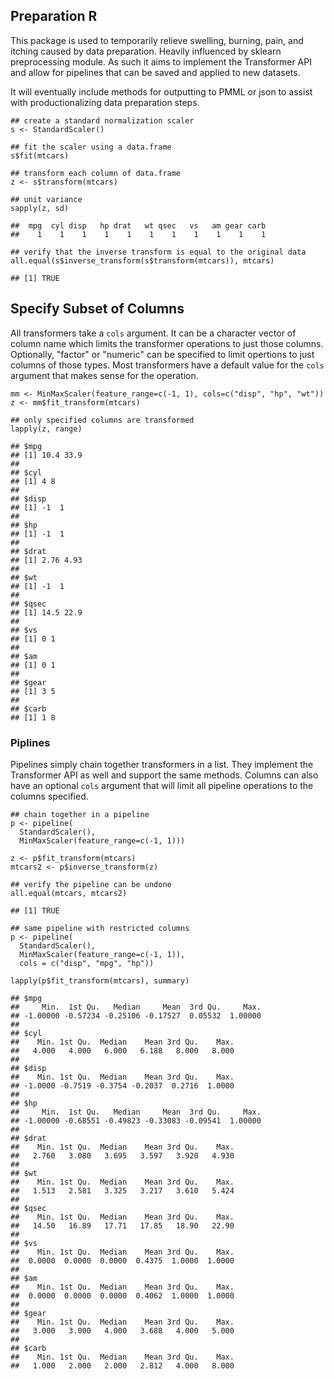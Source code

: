 Preparation R
-------------

This package is used to temporarily relieve swelling, burning, pain, and
itching caused by data preparation. Heavily influenced by sklearn
preprocessing module. As such it aims to implement the Transformer API
and allow for pipelines that can be saved and applied to new datasets.

It will eventually include methods for outputting to PMML or json to
assist with productionalizing data preparation steps.

    ## create a standard normalization scaler
    s <- StandardScaler()

    ## fit the scaler using a data.frame
    s$fit(mtcars)

    ## transform each column of data.frame 
    z <- s$transform(mtcars)

    ## unit variance
    sapply(z, sd) 

    ##  mpg  cyl disp   hp drat   wt qsec   vs   am gear carb 
    ##    1    1    1    1    1    1    1    1    1    1    1

    ## verify that the inverse transform is equal to the original data
    all.equal(s$inverse_transform(s$transform(mtcars)), mtcars)

    ## [1] TRUE

Specify Subset of Columns
-------------------------

All transformers take a `cols` argument. It can be a character vector of
column name which limits the transformer operations to just those
columns. Optionally, "factor" or "numeric" can be specified to limit
opertions to just columns of those types. Most transformers have a
default value for the `cols` argument that makes sense for the
operation.

    mm <- MinMaxScaler(feature_range=c(-1, 1), cols=c("disp", "hp", "wt"))
    z <- mm$fit_transform(mtcars)

    ## only specified columns are transformed
    lapply(z, range)

    ## $mpg
    ## [1] 10.4 33.9
    ## 
    ## $cyl
    ## [1] 4 8
    ## 
    ## $disp
    ## [1] -1  1
    ## 
    ## $hp
    ## [1] -1  1
    ## 
    ## $drat
    ## [1] 2.76 4.93
    ## 
    ## $wt
    ## [1] -1  1
    ## 
    ## $qsec
    ## [1] 14.5 22.9
    ## 
    ## $vs
    ## [1] 0 1
    ## 
    ## $am
    ## [1] 0 1
    ## 
    ## $gear
    ## [1] 3 5
    ## 
    ## $carb
    ## [1] 1 8

### Piplines

Pipelines simply chain together transformers in a list. They implement
the Transformer API as well and support the same methods. Columns can
also have an optional `cols` argument that will limit all pipeline
operations to the columns specified.

    ## chain together in a pipeline
    p <- pipeline(
      StandardScaler(),
      MinMaxScaler(feature_range=c(-1, 1)))

    z <- p$fit_transform(mtcars)
    mtcars2 <- p$inverse_transform(z)

    ## verify the pipeline can be undone
    all.equal(mtcars, mtcars2)

    ## [1] TRUE

    ## same pipeline with restricted columns
    p <- pipeline(
      StandardScaler(),
      MinMaxScaler(feature_range=c(-1, 1)),
      cols = c("disp", "mpg", "hp"))

    lapply(p$fit_transform(mtcars), summary)

    ## $mpg
    ##     Min.  1st Qu.   Median     Mean  3rd Qu.     Max. 
    ## -1.00000 -0.57234 -0.25106 -0.17527  0.05532  1.00000 
    ## 
    ## $cyl
    ##    Min. 1st Qu.  Median    Mean 3rd Qu.    Max. 
    ##   4.000   4.000   6.000   6.188   8.000   8.000 
    ## 
    ## $disp
    ##    Min. 1st Qu.  Median    Mean 3rd Qu.    Max. 
    ## -1.0000 -0.7519 -0.3754 -0.2037  0.2716  1.0000 
    ## 
    ## $hp
    ##     Min.  1st Qu.   Median     Mean  3rd Qu.     Max. 
    ## -1.00000 -0.68551 -0.49823 -0.33083 -0.09541  1.00000 
    ## 
    ## $drat
    ##    Min. 1st Qu.  Median    Mean 3rd Qu.    Max. 
    ##   2.760   3.080   3.695   3.597   3.920   4.930 
    ## 
    ## $wt
    ##    Min. 1st Qu.  Median    Mean 3rd Qu.    Max. 
    ##   1.513   2.581   3.325   3.217   3.610   5.424 
    ## 
    ## $qsec
    ##    Min. 1st Qu.  Median    Mean 3rd Qu.    Max. 
    ##   14.50   16.89   17.71   17.85   18.90   22.90 
    ## 
    ## $vs
    ##    Min. 1st Qu.  Median    Mean 3rd Qu.    Max. 
    ##  0.0000  0.0000  0.0000  0.4375  1.0000  1.0000 
    ## 
    ## $am
    ##    Min. 1st Qu.  Median    Mean 3rd Qu.    Max. 
    ##  0.0000  0.0000  0.0000  0.4062  1.0000  1.0000 
    ## 
    ## $gear
    ##    Min. 1st Qu.  Median    Mean 3rd Qu.    Max. 
    ##   3.000   3.000   4.000   3.688   4.000   5.000 
    ## 
    ## $carb
    ##    Min. 1st Qu.  Median    Mean 3rd Qu.    Max. 
    ##   1.000   2.000   2.000   2.812   4.000   8.000
